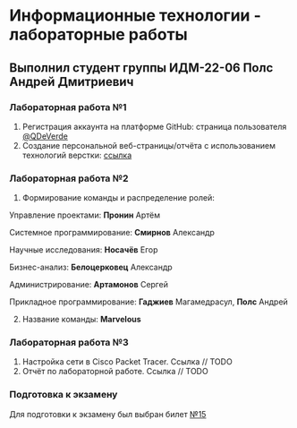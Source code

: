 # Информационные технологии - лабораторные работы

## Выполнил студент группы ИДМ-22-06 Полс Андрей Дмитриевич

### Лабораторная работа №1 

1. Регистрация аккаунта на платформе GitHub: страница пользователя [@QDeVerde](https://github.com/QDeVerde)
2. Создание персональной веб-страницы/отчёта с использованием технологий верстки: [ссылка](https://qdeverde.github.io/)

### Лабораторная работа №2

1. Формирование команды и распределение ролей:

Управление проектами: **Пронин** Артём

Системное программирование: **Смирнов** Александр

Научные исследования: **Носачёв** Егор

Бизнес-анализ: **Белоцерковец** Александр

Администрирование: **Артамонов** Сергей

Прикладное программирование: **Гаджиев** Магамедрасул, **Полс** Андрей

2. Название команды: **Marvelous**

### Лабораторная работа №3

1. Настройка сети в Cisco Packet Tracer. Ссылка // TODO
2. Отчёт по лабораторной работе. Ссылка // TODO

### Подготовка к экзамену

Для подготовки к экзамену был выбран билет [№15](https://github.com/stankin/inet-2022/wiki/exam15)